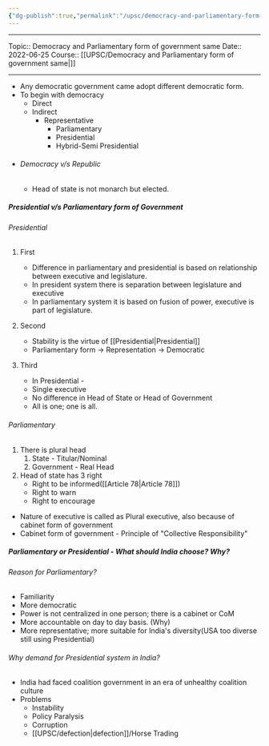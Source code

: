```yaml
---
{"dg-publish":true,"permalink":"/upsc/democracy-and-parliamentary-form-of-government-same/","dgHomeLink":true,"dgPassFrontmatter":false}
---
```


----
Topic:: Democracy and Parliamentary form of government same
Date:: 2022-06-25
Course:: [[UPSC/Democracy and Parliamentary form of government same|]] 

----

- Any democratic government came adopt different democratic form. 
- To begin with democracy 
	- Direct 
	- Indirect 
		- Representative 
			- Parliamentary 
			- Presidential 
			- Hybrid-Semi Presidential 
- ######  Democracy v/s Republic 
	- Head of state is not monarch but elected. 

##### Presidential v/s Parliamentary form of Government
###### Presidential
1. First 
	-  Difference in parliamentary and presidential is based on relationship between executive and legislature. 
	- In president system there is separation between legislature and executive 
	- In parliamentary system it is based on fusion of power, executive is part of legislature. 

2. Second 
	- Stability is the virtue of [[Presidential|Presidential]] 
	- Parliamentary form -> Representation -> Democratic 

3. Third 
	- In Presidential - 
	- Single executive 
	- No difference in Head of State or Head of Government 
	- All is one; one is all. 

<style>
.container {font-family: sans-serif; text-align: center;}
.button-wrapper button {z-index: 1;height: 40px; width: 100px; margin: 10px;padding: 5px;}
.excalidraw .App-menu_top .buttonList { display: flex;}
.excalidraw-wrapper { height: 800px; margin: 50px; position: relative;}
:root[dir="ltr"] .excalidraw .layer-ui__wrapper .zen-mode-transition.App-menu_bottom--transition-left {transform: none;}
</style><script src="https://unpkg.com/react@17/umd/react.production.min.js"></script><script src="https://unpkg.com/react-dom@17/umd/react-dom.production.min.js"></script><script type="text/javascript" src="https://unpkg.com/@excalidraw/excalidraw/dist/excalidraw.production.min.js"></script><div id="Drawing_2022-06-25_1729.19.excalidraw.md1"></div><script>(function(){const InitialData={"type":"excalidraw","version":2,"source":"https://excalidraw.com","elements":[{"type":"rectangle","version":72,"versionNonce":2111204091,"isDeleted":false,"id":"1FcmxPdm5aJRK20JQ1NQT","fillStyle":"hachure","strokeWidth":1,"strokeStyle":"solid","roughness":1,"opacity":100,"angle":0,"x":-280.20001220703125,"y":-204.40000915527344,"strokeColor":"#000000","backgroundColor":"transparent","width":563.2000122070312,"height":220.00001525878906,"seed":613760181,"groupIds":[],"strokeSharpness":"sharp","boundElements":[],"updated":1656159394433,"link":null,"locked":false},{"type":"ellipse","version":159,"versionNonce":1773344923,"isDeleted":false,"id":"1YaWH0wl1kDQCIKqpp_bC","fillStyle":"hachure","strokeWidth":1,"strokeStyle":"solid","roughness":1,"opacity":100,"angle":0,"x":-228.5636485706676,"y":-149.63639415394175,"strokeColor":"#000000","backgroundColor":"transparent","width":152.79998779296875,"height":108,"seed":409943925,"groupIds":[],"strokeSharpness":"sharp","boundElements":[{"type":"text","id":"FFWtOV6j"}],"updated":1656159413685,"link":"","locked":false},{"type":"ellipse","version":18,"versionNonce":1040512667,"isDeleted":false,"id":"YxWq8G_UEvJYyQrZLvZmL","fillStyle":"hachure","strokeWidth":1,"strokeStyle":"solid","roughness":1,"opacity":100,"angle":0,"x":55,"y":-114,"strokeColor":"#000000","backgroundColor":"transparent","width":162.4000244140625,"height":100.79998779296875,"seed":1383532597,"groupIds":[],"strokeSharpness":"sharp","boundElements":[],"updated":1656158374255,"link":null,"locked":false},{"type":"text","version":120,"versionNonce":1437923125,"isDeleted":false,"id":"FFWtOV6j","fillStyle":"hachure","strokeWidth":1,"strokeStyle":"solid","roughness":1,"opacity":100,"angle":0,"x":-223.5636485706676,"y":-120.63639415394175,"strokeColor":"#000000","backgroundColor":"transparent","width":142.79998779296875,"height":50,"seed":1720334837,"groupIds":[],"strokeSharpness":"sharp","boundElements":[],"updated":1656159436743,"link":"[[Executive|Executive]]","locked":false,"fontSize":20.112674337037852,"fontFamily":1,"text":"📍[[Executiv\ne|Executiv\ne]]","rawText":"[[Executive|Executive]]","baseline":43,"textAlign":"center","verticalAlign":"middle","containerId":"1YaWH0wl1kDQCIKqpp_bC","originalText":"📍[[Executive|Executive]]"},{"type":"text","version":63,"versionNonce":1549569883,"isDeleted":false,"id":"xdbzhXU4","fillStyle":"hachure","strokeWidth":1,"strokeStyle":"solid","roughness":1,"opacity":100,"angle":0,"x":46.39990234375,"y":-74.80001831054688,"strokeColor":"#000000","backgroundColor":"transparent","width":177,"height":29,"seed":1129353845,"groupIds":[],"strokeSharpness":"sharp","boundElements":[],"updated":1656158397132,"link":"[[Legislature|Legislature]]","locked":false,"fontSize":20,"fontFamily":1,"text":"📍[[Legislature|Legislature]]","rawText":"[[Legislature|Legislature]]","baseline":22,"textAlign":"left","verticalAlign":"top","containerId":null,"originalText":"📍[[Legislature|Legislature]]"},{"type":"arrow","version":737,"versionNonce":1568526805,"isDeleted":false,"id":"veRlFeNPFKT_Ze1dnzqLN","fillStyle":"hachure","strokeWidth":1,"strokeStyle":"solid","roughness":1,"opacity":100,"angle":0,"x":-195.4866778236049,"y":-272.5181995247242,"strokeColor":"#000000","backgroundColor":"transparent","width":73.80427676623884,"height":76.26365101842094,"seed":1036655547,"groupIds":[],"strokeSharpness":"round","boundElements":[],"updated":1656159442019,"link":null,"locked":false,"startBinding":{"elementId":"6UBXisdFMSgs5XKzaGwG3","gap":6.793860716200556,"focus":0.1077372236981087},"endBinding":null,"lastCommittedPoint":null,"startArrowhead":null,"endArrowhead":"arrow","points":[[0,0],[-63.797035454628656,13.106488110261267],[-73.80427676623884,76.26365101842094]]},{"type":"diamond","version":234,"versionNonce":643868789,"isDeleted":false,"id":"6UBXisdFMSgs5XKzaGwG3","fillStyle":"hachure","strokeWidth":1,"strokeStyle":"solid","roughness":1,"opacity":100,"angle":0,"x":-206.7818797718395,"y":-340.49999167702424,"strokeColor":"#000000","backgroundColor":"transparent","width":211,"height":109,"seed":267484885,"groupIds":[],"strokeSharpness":"sharp","boundElements":[{"id":"veRlFeNPFKT_Ze1dnzqLN","type":"arrow"},{"type":"text","id":"dCPJrEzw"}],"updated":1656159441935,"link":"","locked":false},{"type":"text","version":45,"versionNonce":1806959963,"isDeleted":false,"id":"dCPJrEzw","fillStyle":"hachure","strokeWidth":1,"strokeStyle":"solid","roughness":1,"opacity":100,"angle":0,"x":-201.7818797718395,"y":-298.49999167702424,"strokeColor":"#000000","backgroundColor":"transparent","width":201,"height":25,"seed":1410249045,"groupIds":[],"strokeSharpness":"sharp","boundElements":[],"updated":1656159441935,"link":null,"locked":false,"fontSize":20,"fontFamily":1,"text":"Presidential","rawText":"Presidential","baseline":18,"textAlign":"center","verticalAlign":"middle","containerId":"6UBXisdFMSgs5XKzaGwG3","originalText":"Presidential"}],"appState":{"theme":"light","viewBackgroundColor":"#ffffff","currentItemStrokeColor":"#000000","currentItemBackgroundColor":"transparent","currentItemFillStyle":"hachure","currentItemStrokeWidth":1,"currentItemStrokeStyle":"solid","currentItemRoughness":1,"currentItemOpacity":100,"currentItemFontFamily":1,"currentItemFontSize":20,"currentItemTextAlign":"left","currentItemStrokeSharpness":"sharp","currentItemStartArrowhead":null,"currentItemEndArrowhead":"arrow","currentItemLinearStrokeSharpness":"round","gridSize":null,"colorPalette":{}},"files":{}};InitialData.scrollToContent=true;App=()=>{const e=React.useRef(null),t=React.useRef(null),[n,i]=React.useState({width:void 0,height:void 0});return React.useEffect(()=>{i({width:t.current.getBoundingClientRect().width,height:t.current.getBoundingClientRect().height});const e=()=>{i({width:t.current.getBoundingClientRect().width,height:t.current.getBoundingClientRect().height})};return window.addEventListener("resize",e),()=>window.removeEventListener("resize",e)},[t]),React.createElement(React.Fragment,null,React.createElement("div",{className:"excalidraw-wrapper",ref:t},React.createElement(Excalidraw.default,{ref:e,width:n.width,height:n.height,initialData:InitialData,viewModeEnabled:!0,zenModeEnabled:!0,gridModeEnabled:!1})))},excalidrawWrapper=document.getElementById("Drawing_2022-06-25_1729.19.excalidraw.md1");ReactDOM.render(React.createElement(App),excalidrawWrapper);})();</script>
###### Parliamentary 
1. There is plural head 
	1. State - Titular/Nominal 
	2. Government - Real Head 
2. Head of state has 3 right 
	- Right to be informed([[Article 78|Article 78]])
	- Right to warn 
	- Right to encourage 
- Nature of executive is called as Plural executive, also because of cabinet form of government 
- Cabinet form of government - Principle of "Collective Responsibility"



##### Parliamentary or Presidential - What should India choose? Why? 
###### Reason for Parliamentary? 
- Familiarity 
- More democratic
- Power is not centralized in one person; there is a cabinet or CoM 
- More accountable on day to day basis. (Why)
- More representative; more suitable for India's diversity(USA too diverse still using Presidential)
###### Why demand for Presidential system in India? 
- India had faced coalition government in an era of unhealthy coalition culture
- Problems
	- Instability 
	- Policy Paralysis 
	- Corruption 
	- [[UPSC/defection|defection]]/Horse Trading 
